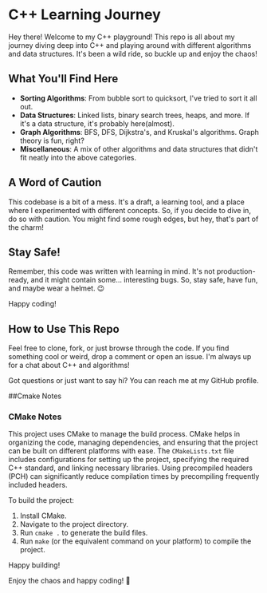# C++ Learning Journey

Hey there! Welcome to my C++ playground! This repo is all about my journey diving deep into C++ and playing around with different algorithms and data structures. It's been a wild ride, so buckle up and enjoy the chaos!

## What You'll Find Here

- **Sorting Algorithms**: From bubble sort to quicksort, I've tried to sort it all out.
- **Data Structures**: Linked lists, binary search trees, heaps, and more. If it's a data structure, it's probably here(almost).
- **Graph Algorithms**: BFS, DFS, Dijkstra's, and Kruskal's algorithms. Graph theory is fun, right?
- **Miscellaneous**: A mix of other algorithms and data structures that didn't fit neatly into the above categories.

## A Word of Caution

This codebase is a bit of a mess. It's a draft, a learning tool, and a place where I experimented with different concepts. So, if you decide to dive in, do so with caution. You might find some rough edges, but hey, that's part of the charm!

## Stay Safe!

Remember, this code was written with learning in mind. It's not production-ready, and it might contain some... interesting bugs. So, stay safe, have fun, and maybe wear a helmet. 😉

Happy coding!
## How to Use This Repo

Feel free to clone, fork, or just browse through the code. If you find something cool or weird, drop a comment or open an issue. I'm always up for a chat about C++ and algorithms!

Got questions or just want to say hi? You can reach me at my GitHub profile.

##Cmake Notes
### CMake Notes

This project uses CMake to manage the build process. CMake helps in organizing the code, managing dependencies, and ensuring that the project can be built on different platforms with ease. The `CMakeLists.txt` file includes configurations for setting up the project, specifying the required C++ standard, and linking necessary libraries. Using precompiled headers (PCH) can significantly reduce compilation times by precompiling frequently included headers.

To build the project:
1. Install CMake.
2. Navigate to the project directory.
3. Run `cmake .` to generate the build files.
4. Run `make` (or the equivalent command on your platform) to compile the project.

Happy building!

Enjoy the chaos and happy coding! 🚀
